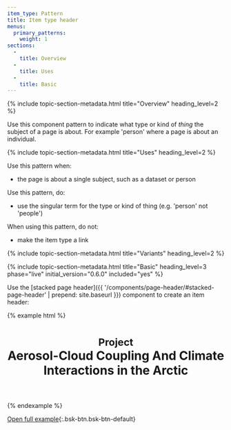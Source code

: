 ```yaml
---
item_type: Pattern
title: Item type header
menus:
  primary_patterns:
    weight: 1
sections:
  -
    title: Overview
  -
    title: Uses
  -
    title: Basic
---
```


{% include topic-section-metadata.html
  title="Overview"
  heading_level=2
%}

Use this component pattern to indicate what type or kind of *thing* the subject of a page is about. For example 'person'
where a page is about an individual.

{% include topic-section-metadata.html
  title="Uses"
  heading_level=2
%}

Use this pattern when:

* the page is about a single subject, such as a dataset or person

Use this pattern, do:

* use the singular term for the type or kind of thing (e.g. 'person' not 'people')

When using this pattern, do not:

* make the item type a link

{% include topic-section-metadata.html
  title="Variants"
  heading_level=2
%}

{% include topic-section-metadata.html
  title="Basic"
  heading_level=3
  phase="live"
  initial_version="0.6.0"
  included="yes"
%}

Use the [stacked page header]({{ '/components/page-header/#stacked-page-header' | prepend: site.baseurl }}) component
to create an item header:

{% example html %}
<header class="bsk-page-header bsk-page-header-stacked">
  <h1>
    <small>Project</small>
    <br>
    Aerosol-Cloud Coupling And Climate Interactions in the Arctic
  </h1>
</header>
{% endexample %}

[Open full example](https://style-kit-testbed.web.bas.ac.uk/master/p/0018--item-page.html){:.bsk-btn.bsk-btn-default}
